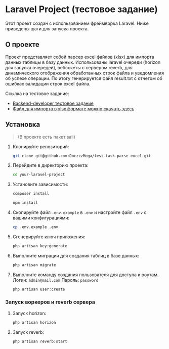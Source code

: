 
# Laravel Project (тестовое задание)

Этот проект создан с использованием фреймворка Laravel. Ниже приведены шаги для запуска проекта.

## О проекте

Проект представляет собой парсер  excel файлов (xlsx) для импорта данных таблицы в базу данных. Использованы laravel очереди (horizon для запуска очередей), вебсокеты с сервером reverb, для динамического отображения обработанных строк файла и уведомления об успехе операции. По итогу генерируется файл result.txt с отчетом об ошибках валидации строк excel файла. 
<p> Ссылка на тестовое задание:</p>

- <a href="https://docs.google.com/document/d/1rz-qUjbMjuIinNHUzKe8yfHKSs6UjqP4_Vn2uvzhmlk/edit?tab=t.0" target="_blank" rel="noopener noreferrer">Backend-developer тестовое задание</a>
- <a href="https://docs.google.com/spreadsheets/d/1ocBRhoGkzeKRHgepf07V0UCUAon2NFPl6UwMzeoXK0E/edit?usp=sharing" target="_blank" rel="noopener noreferrer">Файл для импорта в xlsx формате можно скачать здесь</a>



## Установка 
>  (В проекте есть пакет sail)

1. Клонируйте репозиторий:

    ```bash
    git clone git@github.com:DoczzzMega/test-task-parse-excel.git
    ```
   
2. Перейдите в директорию проекта:

    ```bash
    cd your-laravel-project
    ```
   
3. Установите зависимости:

    ```bash
    composer install
    ```
    ```bash
    npm install
    ```

4. Скопируйте файл `.env.example` в `.env` и настройте файл `.env` с вашими конфигурациями:

    ```bash
    cp .env.example .env
    ```

5. Сгенерируйте ключ приложения:

    ```bash
    php artisan key:generate
    ```
6. Выполните миграции для создания таблиц в базе данных:

    ```bash
    php artisan migrate
    ```

7. Выполните команду создания пользователя для доступа к роутам. Логин: `admin@mail.com` Пароль: `password`

    ```bash
    php artisan user:create
    ```

### Запуск воркеров и reverb сервера

1. Запуск horizon:

    ```bash
    php artisan horizon
    ```
   
2. Запуск reverb:

    ```bash
    php artisan reverb:start
    ```
